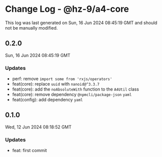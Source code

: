 # Change Log - @hz-9/a4-core

This log was last generated on Sun, 16 Jun 2024 08:45:19 GMT and should not be manually modified.

## 0.2.0
Sun, 16 Jun 2024 08:45:19 GMT

### Updates

- perf: remove `import some from 'rxjs/operators'`
- feat(core): replace `uuid` with `nanoid@^3.3.7`
- feat(core): add the  `noAbsoluteWith` function to the `A4Util` class 
- feat(core): remove dependency `@npmcli/package-json` `yaml`
- feat(config): add dependency `yaml`

## 0.1.0
Wed, 12 Jun 2024 08:18:52 GMT

### Updates

- feat: first commit

